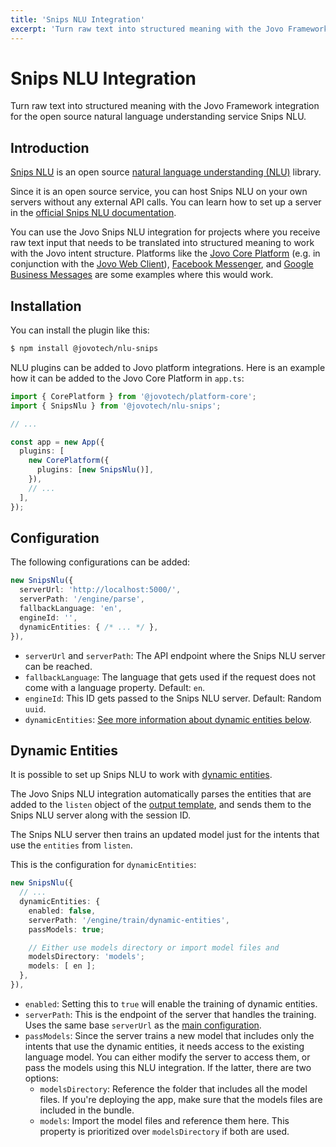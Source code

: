 ```yaml
---
title: 'Snips NLU Integration'
excerpt: 'Turn raw text into structured meaning with the Jovo Framework integration for the open source natural language understanding service Snips NLU.'
---
```

# Snips NLU Integration

Turn raw text into structured meaning with the Jovo Framework integration for the open source natural language understanding service Snips NLU.

## Introduction

[Snips NLU](https://github.com/snipsco/snips-nlu) is an open source [natural language understanding (NLU)](https://v4.jovo.tech/docs/nlu) library.

Since it is an open source service, you can host Snips NLU on your own servers without any external API calls. You can learn how to set up a server in the [official Snips NLU documentation](https://snips-nlu.readthedocs.io/en/latest/).

You can use the Jovo Snips NLU integration for projects where you receive raw text input that needs to be translated into structured meaning to work with the Jovo intent structure. Platforms like the [Jovo Core Platform](https://www.jovo.tech/marketplace/jovo-platform-core) (e.g. in conjunction with the [Jovo Web Client](https://www.jovo.tech/marketplace/jovo-client-web)), [Facebook Messenger](https://www.jovo.tech/marketplace/jovo-platform-facebookmessenger), and [Google Business Messages](https://www.jovo.tech/marketplace/jovo-platform-googlebusiness) are some examples where this would work.


## Installation

You can install the plugin like this:

```sh
$ npm install @jovotech/nlu-snips
```

NLU plugins can be added to Jovo platform integrations. Here is an example how it can be added to the Jovo Core Platform in `app.ts`:

```typescript
import { CorePlatform } from '@jovotech/platform-core';
import { SnipsNlu } from '@jovotech/nlu-snips';

// ...

const app = new App({
  plugins: [
    new CorePlatform({
      plugins: [new SnipsNlu()],
    }),
    // ...
  ],
});
```

## Configuration

The following configurations can be added:

```typescript
new SnipsNlu({
  serverUrl: 'http://localhost:5000/',
  serverPath: '/engine/parse',
  fallbackLanguage: 'en',
  engineId: '',
  dynamicEntities: { /* ... */ },
}),
```

- `serverUrl` and `serverPath`: The API endpoint where the Snips NLU server can be reached.
- `fallbackLanguage`: The language that gets used if the request does not come with a language property. Default: `en`.
- `engineId`: This ID gets passed to the Snips NLU server. Default: Random `uuid`.
- `dynamicEntities`: [See more information about dynamic entities below](#dynamic-entities).


## Dynamic Entities

It is possible to set up Snips NLU to work with [dynamic entities](https://v4.jovo.tech/docs/entities#dynamic-entities).

The Jovo Snips NLU integration automatically parses the entities that are added to the `listen` object of the [output template](https://github.com/jovotech/jovo-output/blob/master/docs/output-templates.md), and sends them to the Snips NLU server along with the session ID.

The Snips NLU server then trains an updated model just for the intents that use the `entities` from `listen`.

This is the configuration for `dynamicEntities`:

```typescript
new SnipsNlu({
  // ...
  dynamicEntities: {
    enabled: false,
    serverPath: '/engine/train/dynamic-entities',
    passModels: true;

    // Either use models directory or import model files and
    modelsDirectory: 'models';
    models: [ en ];
  },
}),
```

* `enabled`: Setting this to `true` will enable the training of dynamic entities.
* `serverPath`: This is the endpoint of the server that handles the training. Uses the same base `serverUrl` as the [main configuration](#configuration).
* `passModels`: Since the server trains a new model that includes only the intents that use the dynamic entities, it needs access to the existing language model. You can either modify the server to access them, or pass the models using this NLU integration. If the latter, there are two options:
  * `modelsDirectory`: Reference the folder that includes all the model files. If you're deploying the app, make sure that the models files are included in the bundle.
  * `models`: Import the model files and reference them here. This property is prioritized over `modelsDirectory` if both are used.
